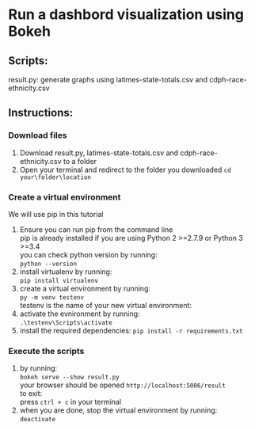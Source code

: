 # Run a dashbord visualization using Bokeh
## Scripts:
result.py: generate graphs using latimes-state-totals.csv and cdph-race-ethnicity.csv
## Instructions:
### Download files
1. Download result.py, latimes-state-totals.csv and cdph-race-ethnicity.csv to a folder  
2. Open your terminal and redirect to the folder you downloaded
        `cd your\folder\location`
### Create a virtual environment
We will use pip in this tutorial  
1. Ensure you can run pip from the command line  
   pip is already installed if you are using Python 2 >=2.7.9 or Python 3 >=3.4  
   you can check python version by running:  
        `python --version`
2. install virtualenv by running:  
        `pip install virtualenv`  
3. create a virtual environment by running:  
        `py -m venv testenv`  
   testenv is the name of your new virtual environment:  
4. activate the evnironment by running:  
        `.\testenv\Scripts\activate`  
5. install the required dependencies:
        `pip install -r requirements.txt`   
### Execute the scripts  
1. by running:  
    `bokeh serve --show result.py`  
    your browser should be opened 
    `http://localhost:5006/result`  
    to exit:  
    press `ctrl + c` in your terminal  
2. when you are done, stop the virtual environment by running:  
         `deactivate`  
